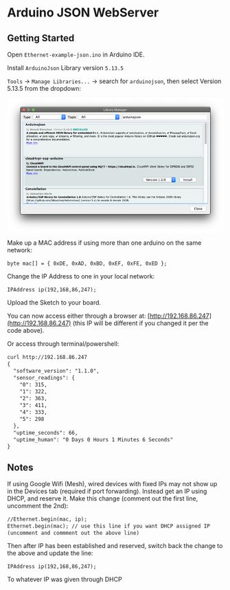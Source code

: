 # Arduino JSON WebServer

## Getting Started

Open `Ethernet-example-json.ino` in Arduino IDE.

Install `ArduinoJson` Library version `5.13.5`

`Tools` -> `Manage Libraries...` -> search for `arduinojson`, then select Version 5.13.5 from the dropdown:

![libraries manager](manage_libraries.png)

Make up a MAC address if using more than one arduino on the same network:

    byte mac[] = { 0xDE, 0xAD, 0xBD, 0xEF, 0xFE, 0xED };

Change the IP Address to one in your local network:

    IPAddress ip(192,168,86,247);

Upload the Sketch to your board.

You can now access either through a browser at: [http://192.168.86.247](http://192.168.86.247) (this IP will be different if you changed it per the code above).  

Or access through terminal/powershell:

    curl http://192.168.86.247
    {
      "software_version": "1.1.0",
      "sensor_readings": {
        "0": 315,
        "1": 322,
        "2": 363,
        "3": 411,
        "4": 333,
        "5": 298
      },
      "uptime_seconds": 66,
      "uptime_human": "0 Days 0 Hours 1 Minutes 6 Seconds"
    }


## Notes

If using Google Wifi (Mesh), wired devices with fixed IPs may not show up in the Devices tab (required if port forwarding). Instead get an IP using DHCP, and reserve it.
Make this change (comment out the first line, uncomment the 2nd):

    //Ethernet.begin(mac, ip);
    Ethernet.begin(mac); // use this line if you want DHCP assigned IP (uncomment and commment out the above line)

Then after IP has been established and reserved, switch back the change to the above and update the line:

    IPAddress ip(192,168,86,247);

To whatever IP was given through DHCP
